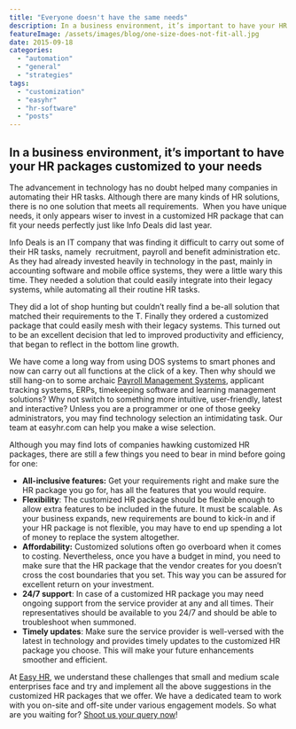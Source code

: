 ```yaml
---
title: "Everyone doesn't have the same needs"
description: In a business environment, it’s important to have your HR packages customized to your needs
featureImage: /assets/images/blog/one-size-does-not-fit-all.jpg
date: 2015-09-18
categories: 
  - "automation"
  - "general"
  - "strategies"
tags: 
  - "customization"
  - "easyhr"
  - "hr-software"
  - "posts"
---
```


## **In a business environment, it’s important to have your HR packages customized to your needs**

The advancement in technology has no doubt helped many companies in automating their HR tasks. Although there are many kinds of HR solutions, there is no one solution that meets all requirements.  When you have unique needs, it only appears wiser to invest in a customized HR package that can fit your needs perfectly just like Info Deals did last year.

Info Deals is an IT company that was finding it difficult to carry out some of their HR tasks, namely  recruitment, payroll and benefit administration etc. As they had already invested heavily in technology in the past, mainly in accounting software and mobile office systems, they were a little wary this time. They needed a solution that could easily integrate into their legacy systems, while automating all their routine HR tasks.

They did a lot of shop hunting but couldn’t really find a be-all solution that matched their requirements to the T. Finally they ordered a customized package that could easily mesh with their legacy systems. This turned out to be an excellent decision that led to improved productivity and efficiency, that began to reflect in the bottom line growth.

We have come a long way from using DOS systems to smart phones and now can carry out all functions at the click of a key. Then why should we still hang-on to some archaic [Payroll Management Systems](https://www.easyhrworld.com/features/payroll-software-india/), applicant tracking systems, ERPs, timekeeping software and learning management solutions? Why not switch to something more intuitive, user-friendly, latest and interactive? Unless you are a programmer or one of those geeky administrators, you may find technology selection an intimidating task. Our team at easyhr.com can help you make a wise selection.

Although you may find lots of companies hawking customized HR packages, there are still a few things you need to bear in mind before going for one:

- **All-inclusive features:** Get your requirements right and make sure the HR package you go for, has all the features that you would require.
- **Flexibility**: The customized HR package should be flexible enough to allow extra features to be included in the future. It must be scalable. As your business expands, new requirements are bound to kick-in and if your HR package is not flexible, you may have to end up spending a lot of money to replace the system altogether.
- **Affordability:** Customized solutions often go overboard when it comes to costing. Nevertheless, once you have a budget in mind, you need to make sure that the HR package that the vendor creates for you doesn’t cross the cost boundaries that you set. This way you can be assured for excellent return on your investment.
- **24/7 support**: In case of a customized HR package you may need ongoing support from the service provider at any and all times. Their representatives should be available to you 24/7 and should be able to troubleshoot when summoned.
- **Timely updates**: Make sure the service provider is well-versed with the latest in technology and provides timely updates to the customized HR package you choose. This will make your future enhancements smoother and efficient.

At [Easy HR](https://www.easyhrworld.com), we understand these challenges that small and medium scale enterprises face and try and implement all the above suggestions in the customized HR packages that we offer. We have a dedicated team to work with you on-site and off-site under various engagement models. So what are you waiting for? [Shoot us your query now](mailto:support@easyhrworld.com)!
